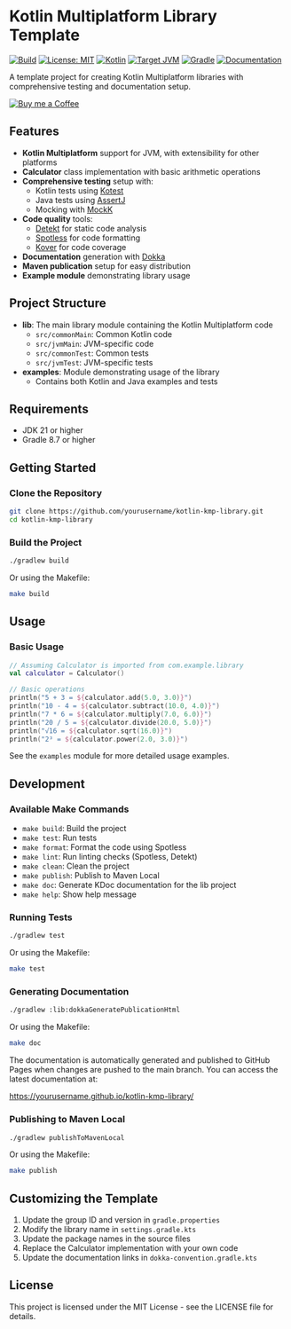 # Kotlin Multiplatform Library Template

[![Build](https://github.com/kpavlov/twilio-kotlin/actions/workflows/build.yml/badge.svg)](https://github.com/kpavlov/twilio-kotlin/actions/workflows/build.yml)
[![License: MIT](https://img.shields.io/badge/License-MIT-yellow.svg)](https://opensource.org/licenses/MIT)
[![Kotlin](https://img.shields.io/badge/kotlin-2.1.21-blue.svg?logo=kotlin)](https://kotlinlang.org)
[![Target JVM](https://img.shields.io/badge/Target%20JDK-17-green.svg)](https://jdk.java.net/17/)
[![Gradle](https://img.shields.io/badge/Gradle-8.14.2-green.svg)](https://gradle.org)
[![Documentation](https://img.shields.io/badge/Documentation-KDoc-blue)](https://kpavlov.github.io/twilio-kotlin/)

A template project for creating Kotlin Multiplatform libraries with comprehensive testing and documentation setup.

[![Buy me a Coffee](https://cdn.buymeacoffee.com/buttons/default-orange.png)](https://buymeacoffee.com/mailsk)

## Features

- **Kotlin Multiplatform** support for JVM, with extensibility for other platforms
- **Calculator** class implementation with basic arithmetic operations
- **Comprehensive testing** setup with:
  - Kotlin tests using [Kotest](https://kotest.io/)
  - Java tests using [AssertJ](https://assertj.github.io/doc/)
  - Mocking with [MockK](https://mockk.io/)
- **Code quality** tools:
  - [Detekt](https://detekt.github.io/detekt/) for static code analysis
  - [Spotless](https://github.com/diffplug/spotless) for code formatting
  - [Kover](https://github.com/Kotlin/kotlinx-kover) for code coverage
- **Documentation** generation with [Dokka](https://github.com/Kotlin/dokka)
- **Maven publication** setup for easy distribution
- **Example module** demonstrating library usage

## Project Structure

- **lib**: The main library module containing the Kotlin Multiplatform code
  - `src/commonMain`: Common Kotlin code
  - `src/jvmMain`: JVM-specific code
  - `src/commonTest`: Common tests
  - `src/jvmTest`: JVM-specific tests
- **examples**: Module demonstrating usage of the library
  - Contains both Kotlin and Java examples and tests

## Requirements

- JDK 21 or higher
- Gradle 8.7 or higher

## Getting Started

### Clone the Repository

```bash
git clone https://github.com/yourusername/kotlin-kmp-library.git
cd kotlin-kmp-library
```

### Build the Project

```bash
./gradlew build
```

Or using the Makefile:

```bash
make build
```

## Usage

### Basic Usage

```kotlin
// Assuming Calculator is imported from com.example.library
val calculator = Calculator()

// Basic operations
println("5 + 3 = ${calculator.add(5.0, 3.0)}")
println("10 - 4 = ${calculator.subtract(10.0, 4.0)}")
println("7 * 6 = ${calculator.multiply(7.0, 6.0)}")
println("20 / 5 = ${calculator.divide(20.0, 5.0)}")
println("√16 = ${calculator.sqrt(16.0)}")
println("2³ = ${calculator.power(2.0, 3.0)}")
```

See the `examples` module for more detailed usage examples.

## Development

### Available Make Commands

- `make build`: Build the project
- `make test`: Run tests
- `make format`: Format the code using Spotless
- `make lint`: Run linting checks (Spotless, Detekt)
- `make clean`: Clean the project
- `make publish`: Publish to Maven Local
- `make doc`: Generate KDoc documentation for the lib project
- `make help`: Show help message

### Running Tests

```bash
./gradlew test
```

Or using the Makefile:

```bash
make test
```

### Generating Documentation

```bash
./gradlew :lib:dokkaGeneratePublicationHtml
```

Or using the Makefile:

```bash
make doc
```

The documentation is automatically generated and published to GitHub Pages when changes are pushed to the main branch. You can access the latest documentation at:

https://yourusername.github.io/kotlin-kmp-library/

### Publishing to Maven Local

```bash
./gradlew publishToMavenLocal
```

Or using the Makefile:

```bash
make publish
```

## Customizing the Template

1. Update the group ID and version in `gradle.properties`
2. Modify the library name in `settings.gradle.kts`
3. Update the package names in the source files
4. Replace the Calculator implementation with your own code
5. Update the documentation links in `dokka-convention.gradle.kts`

## License

This project is licensed under the MIT License - see the LICENSE file for details.
